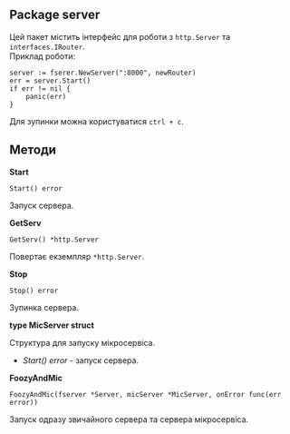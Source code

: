 ## Package server
Цей пакет містить інтерфейс для роботи з ``http.Server`` та ``interfaces.IRouter``.<br>
Приклад роботи:
```
server := fserer.NewServer(":8000", newRouter)
err = server.Start()
if err != nil {
    panic(err)
}
```
Для зупинки можна користуватися ``ctrl + c``.

## Методи
__Start__
```
Start() error
```
Запуск сервера.

__GetServ__
```
GetServ() *http.Server
```
Повертає екземпляр ``*http.Server``.

__Stop__
```
Stop() error
```
Зупинка сервера.

__type MicServer struct__

Структура для запуску мікросервіса.

* _Start() error_ - запуск сервера.

__FoozyAndMic__
```
FoozyAndMic(fserver *Server, micServer *MicServer, onError func(err error))
```
Запуск одразу звичайного сервера та сервера мікросервіса.
